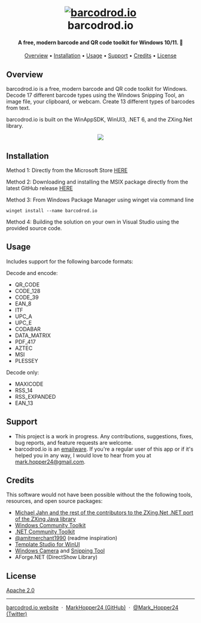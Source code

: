 <h1 align="center">
  <a href="https://www.microsoft.com/store/apps/9PHMXNX36SZZ"><img src="https://raw.githubusercontent.com/MarkHopper24/barcodrod.io/public/Assets/LockScreenLogo.scale-200.png" alt="barcodrod.io"></a><br>
  barcodrod.io
  
</h1>

<h4 align="center">A free, modern barcode and QR code toolkit for Windows 10/11. 🤠</h4>

<p align="center">
  <a href="#overview">Overview</a> •
  <a href="#installation">Installation</a> •
  <a href="#usage">Usage</a> •
  <a href="#support">Support</a> •
  <a href="#credits">Credits</a> •
  <a href="#license">License</a>
</p>


## Overview
barcodrod.io is a free, modern barcode and QR code toolkit for Windows. Decode 17 different barcode types using the Windows Snipping Tool, an image file, your clipboard, or webcam. Create 13 different types of barcodes from text. 

barcodrod.io is built on the WinAppSDK, WinUI3, .NET 6, and the ZXing.Net library.

<p align="center">
<img src = https://github.com/MarkHopper24/barcodrod.io/blob/public/barcodrod.io.gif>
<br>
</p>

## Installation
Method 1: Directly from the Microsoft Store [HERE](https://www.microsoft.com/store/apps/9PHMXNX36SZZ)

Method 2: Downloading and installing the MSIX package directly from the latest GitHub release [HERE](https://github.com/MarkHopper24/barcodrod.io/releases/latest) 

Method 3: From Windows Package Manager using winget via command line
```
winget install --name barcodrod.io
```

Method 4: Building the solution on your own in Visual Studio using the provided source code.

## Usage
Includes support for the following barcode formats:

Decode and encode:
- QR_CODE
- CODE_128
- CODE_39
- EAN_8
- ITF
- UPC_A
- UPC_E
- CODABAR
- DATA_MATRIX
- PDF_417
- AZTEC
- MSI
- PLESSEY

Decode only:
- MAXICODE
- RSS_14
- RSS_EXPANDED
- EAN_13

## Support
- This project is a work in progress. Any contributions, suggestions, fixes, bug reports, and feature requests are welcome.
- barcodrod.io is an [emailware](https://en.wiktionary.org/wiki/emailware). If you're a regular user of this app or if it's helped you in any way, I would love to hear from you at <mark.hopper24@gmail.com>.

## Credits
This software would not have been possible without the the following tools, resources, and open source packages:
- [Michael Jahn and the rest of the contributors to the ZXing.Net .NET port of the ZXing Java library](https://github.com/micjahn/ZXing.Net)
- [Windows Community Toolkit](https://github.com/CommunityToolkit/WindowsCommunityToolkit)
- [.NET Community Toolkit](https://github.com/CommunityToolkit/dotnet)
- [@amitmerchant1990](https://github.com/amitmerchant1990/electron-markdownify#readme) (readme inspiration)
- [Template Studio for WinUI](https://marketplace.visualstudio.com/items?itemName=TemplateStudio.TemplateStudioForWinUICs)
- [Windows Camera](https://apps.microsoft.com/store/detail/windows-camera/9WZDNCRFJBBG?) and [Snipping Tool](https://apps.microsoft.com/store/detail/snipping-tool/9MZ95KL8MR0L)
- AForge.NET (DirectShow Library)

## License
[Apache 2.0](https://github.com/MarkHopper24/barcodrod.io/blob/public/LICENSE.txt)

---
[barcodrod.io website](https://barcodrod.io) &nbsp;&middot;&nbsp;
[MarkHopper24 (GitHub)](https://github.com/MarkHopper24) &nbsp;&middot;&nbsp;
[@Mark_Hopper24 (Twitter)](https://twitter.com/Mark_Hopper24)

